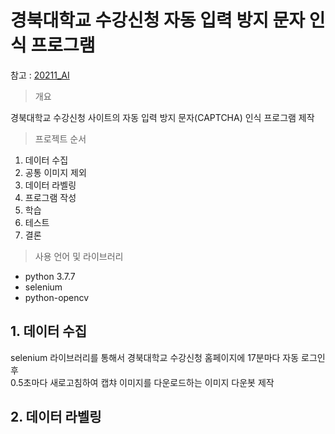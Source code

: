 # 경북대학교 수강신청 자동 입력 방지 문자 인식 프로그램

참고 : [20211_AI](https://github.com/bh2980/20211_AI)

> 개요

경북대학교 수강신청 사이트의 자동 입력 방지 문자(CAPTCHA) 인식 프로그램 제작

> 프로젝트 순서

1. 데이터 수집
2. 공통 이미지 제외
3. 데이터 라벨링
4. 프로그램 작성
5. 학습
6. 테스트
7. 결론

> 사용 언어 및 라이브러리

- python 3.7.7
- selenium
- python-opencv

## 1. 데이터 수집

selenium 라이브러리를 통해서 경북대학교 수강신청 홈페이지에 17분마다 자동 로그인 후  
0.5초마다 새로고침하여 캡챠 이미지를 다운로드하는 이미지 다운봇 제작

## 2. 데이터 라벨링
